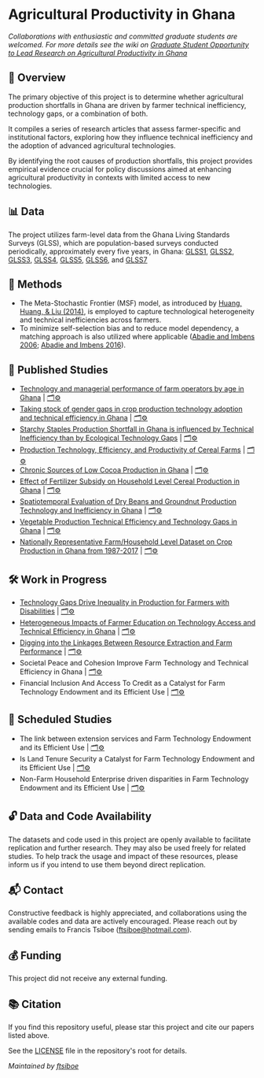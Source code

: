 # Agricultural Productivity in Ghana

*Collaborations with enthusiastic and committed graduate students are welcomed. For more details see the wiki on [Graduate Student Opportunity to Lead Research on Agricultural Productivity in Ghana](https://github.com/ftsiboe/GH-Agric-Productivity-Lab/wiki/Graduate-Student-Opportunity-to-Lead-Research-on-Agricultural-Productivity-in-Ghana)*

## 📘 Overview
The primary objective of this project is to determine whether agricultural production shortfalls in Ghana are driven by farmer technical inefficiency, technology gaps, or a combination of both.

It compiles a series of research articles that assess farmer-specific and institutional factors, exploring how they influence technical inefficiency and the adoption of advanced agricultural technologies.

By identifying the root causes of production shortfalls, this project provides empirical evidence crucial for policy discussions aimed at enhancing agricultural productivity in contexts with limited access to new technologies.

## 📊 Data
The project utilizes farm-level data from the Ghana Living Standards Surveys (GLSS), which are population-based surveys conducted periodically, approximately every five years, in Ghana: [GLSS1](https://microdata.statsghana.gov.gh/index.php/catalog/7),  [GLSS2](https://microdata.statsghana.gov.gh/index.php/catalog/4), [GLSS3](https://microdata.statsghana.gov.gh/index.php/catalog/12), [GLSS4](https://microdata.statsghana.gov.gh/index.php/catalog/14), [GLSS5](https://microdata.statsghana.gov.gh/index.php/catalog/5), [GLSS6](https://microdata.statsghana.gov.gh/index.php/catalog/72), and [GLSS7](https://microdata.statsghana.gov.gh/index.php/catalog/97)

## 🧪 Methods
- The Meta-Stochastic Frontier (MSF) model, as introduced by [Huang, Huang, & Liu (2014)](https://doi.org/10.1007/s11123-014-0402-2), is employed to capture technological heterogeneity and technical inefficiencies across farmers.
- To minimize self-selection bias and to reduce model dependency, a matching approach is also utilized where applicable ([Abadie and Imbens 2006](https://doi.org/10.1111/j.1468-0262.2006.00655.x); [Abadie and Imbens 2016](https://doi.org/10.3982/ECTA11293)).

## 📄 Published Studies
* [Technology and managerial performance of farm operators by age in Ghana](https://doi.org/10.1007/s11123-023-00679-y)  | [🗂️⚙️](https://github.com/ftsiboe/GH-Agric-Productivity-Lab/blob/master/replications/legacy_studies/2023%20Technology%20and%20managerial%20performance%20of%20farm%20operators%20by%20age%20in%20Ghana.zip)
* [Taking stock of gender gaps in crop production technology adoption and technical efficiency in Ghana](https://doi.org/10.1080/03031853.2022.2150664) | [🗂️⚙️](https://github.com/ftsiboe/GH-Agric-Productivity-Lab/blob/master/replications/legacy_studies/2023%20Taking%20stock%20of%20gender%20gaps%20in%20crop%20production%20in%20Ghana.zip)
* [Starchy Staples Production Shortfall in Ghana is influenced by Technical Inefficiency than by Ecological Technology Gaps](https://doi.org/10.1371/journal.pone.0284780) | [🗂️⚙️](https://github.com/ftsiboe/GH-Agric-Productivity-Lab/blob/master/replications/legacy_studies/2023%20Starchy%20staples%20production%20shortfalls%20in%20Ghana.zip)
* [Production Technology, Efficiency, and Productivity of Cereal Farms](https://doi.org/10.1017/age.2022.16)  |  [🗂️⚙️](https://github.com/ftsiboe/GH-Agric-Productivity-Lab/blob/master/replications/legacy_studies/2022%20Production%20technology%20efficiency%20and%20productivity%20of%20cereal%20farms%20in%20Ghana.zip)
* [Chronic Sources of Low Cocoa Production in Ghana](https://doi.org/10.1017/age.2021.3) | [🗂️⚙️](https://github.com/ftsiboe/GH-Agric-Productivity-Lab/blob/master/replications/legacy_studies/2021%20Chronic%20Sources%20of%20Low%20Cocoa%20Production%20in%20Ghana.zip)
* [Effect of Fertilizer Subsidy on Household Level Cereal Production in Ghana](https://doi.org/10.1016/j.sciaf.2021.e00916) | [🗂️⚙️](https://github.com/ftsiboe/GH-Agric-Productivity-Lab/blob/master/replications/legacy_studies/2021%20Effect%20of%20fertilizer%20subsidy%20on%20household%20level%20cereal%20production%20in%20Ghana.zip)
* [Spatiotemporal Evaluation of Dry Beans and Groundnut Production Technology and Inefficiency in Ghana](https://ageconsearch.umn.edu/record/310316/?ln=en&v=pdf)  |  [🗂️⚙️](https://github.com/ftsiboe/GH-Agric-Productivity-Lab/blob/master/replications/legacy_studies/2021%20Dry%20Beans%20and%20Groundnut%20Production%20Technology%20and%20Inefficiency%20in%20Ghana.zip)
* [Vegetable Production Technical Efficiency and Technology Gaps in Ghana](https://ageconsearch.umn.edu/record/301046/?ln=en&v=pdf) | [🗂️⚙️](https://github.com/ftsiboe/GH-Agric-Productivity-Lab/blob/master/replications/legacy_studies/2019%20Vegetable%20Production%20Technical%20Efficiency%20and%20Technology%20Gaps%20in%20Ghana.zip)
* [Nationally Representative Farm/Household Level Dataset on Crop Production in Ghana from 1987-2017](http://dx.doi.org/10.2139/ssrn.4134518 ) | [🗂️⚙️](https://github.com/ftsiboe/GH-Agric-Productivity-Lab/blob/master/replications/legacy_studies/30%20Years%20of%20Crop%20Production%20in%20Ghana.zip)

## 🛠 Work in Progress
* [Technology Gaps Drive Inequality in Production for Farmers with Disabilities](https://github.com/ftsiboe/GH-Agric-Productivity-Lab/blob/master/replications/tech_inefficiency_disability/DisabilityAgricProdGapGhana_public_version.pdf) | [🗂️⚙️](https://github.com/ftsiboe/GH-Agric-Productivity-Lab/tree/master/replications/tech_inefficiency_disability)
* [Heterogeneous Impacts of Farmer Education on Technology Access and Technical Efficiency in Ghana](https://github.com/ftsiboe/GH-Agric-Productivity-Lab/tree/master/replications/tech_inefficiency_education#heterogeneous-impacts-of-farmer-education-on-technology-access-and-technical-efficiency-in-ghana) | [🗂️⚙️](https://github.com/ftsiboe/GH-Agric-Productivity-Lab/tree/master/replications/tech_inefficiency_education)
* [Digging into the Linkages Between Resource Extraction and Farm Performance](https://github.com/ftsiboe/GH-Agric-Productivity-Lab/tree/master/replications/tech_inefficiency_resource_extract#digging-into-the-linkages-between-resource-extraction-and-farm-performance) | [🗂️⚙️](https://github.com/ftsiboe/GH-Agric-Productivity-Lab/tree/master/replications/tech_inefficiency_resource_extract)
* Societal Peace and Cohesion Improve Farm Technology and Technical Efficiency in Ghana | [🗂️⚙️](https://github.com/ftsiboe/GH-Agric-Productivity-Lab/tree/master/replications/tech_inefficiency_conflict)
* Financial Inclusion And Access To Credit as a Catalyst for Farm Technology Endowment and its Efficient Use  | [🗂️⚙️](https://github.com/ftsiboe/GH-Agric-Productivity-Lab/tree/master/replications/tech_inefficiency_financial_inclusion)
  
## 📅 Scheduled Studies
* The link between extension services and Farm Technology Endowment and its Efficient Use | [🗂️⚙️](https://github.com/ftsiboe/GH-Agric-Productivity-Lab/tree/master/replications/tech_inefficiency_extension)
* Is Land Tenure Security a Catalyst for Farm Technology Endowment and its Efficient Use | [🗂️⚙️](https://github.com/ftsiboe/GH-Agric-Productivity-Lab/tree/master/replications/tech_inefficiency_land_tenure)
* Non-Farm Household Enterprise driven disparities in Farm Technology Endowment and its Efficient Use | [🗂️⚙️](https://github.com/ftsiboe/GH-Agric-Productivity-Lab/tree/master/replications/tech_inefficiency_nonfarm_enterprise)

  
## 🔓 Data and Code Availability
The datasets and code used in this project are openly available to facilitate replication and further research. They may also be used freely for related studies. To help track the usage and impact of these resources, please inform us if you intend to use them beyond direct replication.

## 📬 Contact
Constructive feedback is highly appreciated, and collaborations using the available codes and data are actively encouraged. Please reach out by sending emails to Francis Tsiboe ([ftsiboe@hotmail.com](mailto:ftsiboe@hotmail.com)).

## 💰 Funding
This project did not receive any external funding.

## 📚 Citation
If you find this repository useful, please star this project and cite our papers listed above.

See the [LICENSE](../LICENSE) file in the repository's root for details.

*Maintained by [ftsiboe](https://github.com/ftsiboe)*
